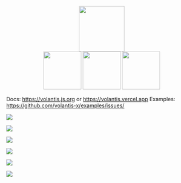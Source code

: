 <p align="center">
  <a href='https://volantis.js.org'><img src='https://cdn.jsdelivr.net/gh/volantis-x/cdn-org/blog/Logo-Cover@3x.png' height='120px'></a>
  <br>
  <a href="https://volantis.js.org" target="_blank"><img src="https://i.loli.net/2020/07/23/OQljs865Ba3WiIt.png" width='100px'></a> <a href="https://volantis.js.org/examples/" target="_blank"><img src="https://i.loli.net/2020/07/23/lAB1GiNXr7ST2Q6.png" width='100px'></a> <a href="https://github.com/volantis-x/forum/issues" target="_blank"><img src="https://i.loli.net/2020/07/23/B4s1fDESC3pVdwv.png" width='100px'></a>
</p>


Docs: https://volantis.js.org or https://volantis.vercel.app
Examples: https://github.com/volantis-x/examples/issues/

![](https://i.loli.net/2020/03/18/f5PQlWisvm9zbgK.jpg)

![](https://i.loli.net/2020/03/18/XWBGf95E2t1bdnl.jpg)

![](https://i.loli.net/2020/03/18/1TpiUwhuskGm5SV.png)

![](https://i.loli.net/2020/03/18/LZwBtR5YO4zQH9A.png)

![](https://i.loli.net/2020/03/18/ySw8zGHRBrDtUg7.png)

![](https://i.loli.net/2020/03/18/5QTMYsScOz41Vhg.png)
